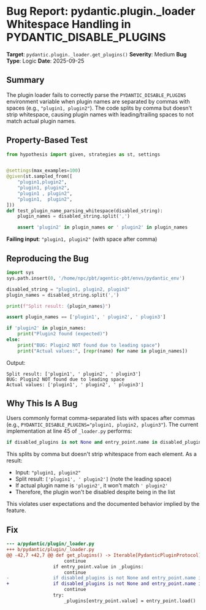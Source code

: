 # Bug Report: pydantic.plugin._loader Whitespace Handling in PYDANTIC_DISABLE_PLUGINS

**Target**: `pydantic.plugin._loader.get_plugins()`
**Severity**: Medium
**Bug Type**: Logic
**Date**: 2025-09-25

## Summary

The plugin loader fails to correctly parse the `PYDANTIC_DISABLE_PLUGINS` environment variable when plugin names are separated by commas with spaces (e.g., `"plugin1, plugin2"`). The code splits by comma but doesn't strip whitespace, causing plugin names with leading/trailing spaces to not match actual plugin names.

## Property-Based Test

```python
from hypothesis import given, strategies as st, settings


@settings(max_examples=100)
@given(st.sampled_from([
    "plugin1,plugin2",
    "plugin1, plugin2",
    "plugin1 , plugin2",
    "plugin1,  plugin2",
]))
def test_plugin_name_parsing_whitespace(disabled_string):
    plugin_names = disabled_string.split(',')

    assert 'plugin2' in plugin_names or ' plugin2' in plugin_names
```

**Failing input**: `"plugin1, plugin2"` (with space after comma)

## Reproducing the Bug

```python
import sys
sys.path.insert(0, '/home/npc/pbt/agentic-pbt/envs/pydantic_env')

disabled_string = "plugin1, plugin2, plugin3"
plugin_names = disabled_string.split(',')

print(f"Split result: {plugin_names}")

assert plugin_names == ['plugin1', ' plugin2', ' plugin3']

if 'plugin2' in plugin_names:
    print("Plugin2 found (expected)")
else:
    print("BUG: Plugin2 NOT found due to leading space")
    print("Actual values:", [repr(name) for name in plugin_names])
```

Output:
```
Split result: ['plugin1', ' plugin2', ' plugin3']
BUG: Plugin2 NOT found due to leading space
Actual values: ['plugin1', ' plugin2', ' plugin3']
```

## Why This Is A Bug

Users commonly format comma-separated lists with spaces after commas (e.g., `PYDANTIC_DISABLE_PLUGINS="plugin1, plugin2, plugin3"`). The current implementation at line 45 of `_loader.py` performs:

```python
if disabled_plugins is not None and entry_point.name in disabled_plugins.split(','):
```

This splits by comma but doesn't strip whitespace from each element. As a result:
- Input: `"plugin1, plugin2"`
- Split result: `['plugin1', ' plugin2']` (note the leading space)
- If actual plugin name is `'plugin2'`, it won't match `' plugin2'`
- Therefore, the plugin won't be disabled despite being in the list

This violates user expectations and the documented behavior implied by the feature.

## Fix

```diff
--- a/pydantic/plugin/_loader.py
+++ b/pydantic/plugin/_loader.py
@@ -42,7 +42,7 @@ def get_plugins() -> Iterable[PydanticPluginProtocol]:
                     continue
                 if entry_point.value in _plugins:
                     continue
-                if disabled_plugins is not None and entry_point.name in disabled_plugins.split(','):
+                if disabled_plugins is not None and entry_point.name in [name.strip() for name in disabled_plugins.split(',')]:
                     continue
                 try:
                     _plugins[entry_point.value] = entry_point.load()
```